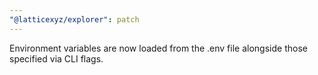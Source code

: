 ```yaml
---
"@latticexyz/explorer": patch
---
```


Environment variables are now loaded from the .env file alongside those specified via CLI flags.
